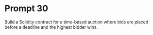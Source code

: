 # Prompt 30
Build a Solidity contract for a time-based auction where bids are placed before a deadline and the highest bidder wins.